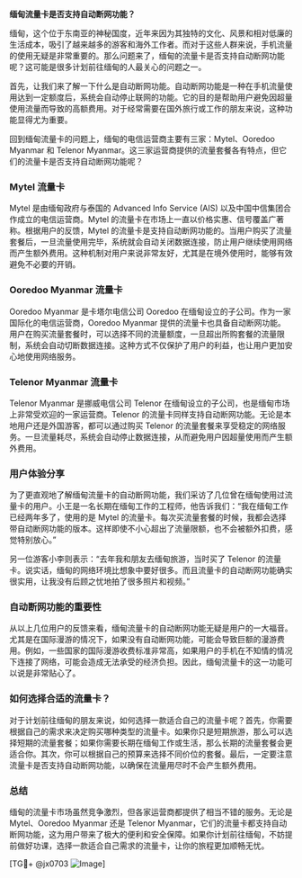 **缅甸流量卡是否支持自动断网功能？**

缅甸，这个位于东南亚的神秘国度，近年来因为其独特的文化、风景和相对低廉的生活成本，吸引了越来越多的游客和海外工作者。而对于这些人群来说，手机流量的使用无疑是非常重要的。那么问题来了，缅甸的流量卡是否支持自动断网功能呢？这可能是很多计划前往缅甸的人最关心的问题之一。

首先，让我们来了解一下什么是自动断网功能。自动断网功能是一种在手机流量使用达到一定额度后，系统会自动停止联网的功能。它的目的是帮助用户避免因超量使用流量而导致的高额费用。对于经常需要在国外旅行或工作的朋友来说，这种功能显得尤为重要。

回到缅甸流量卡的问题上，缅甸的电信运营商主要有三家：Mytel、Ooredoo Myanmar 和 Telenor Myanmar。这三家运营商提供的流量套餐各有特点，但它们的流量卡是否支持自动断网功能呢？

### Mytel 流量卡

Mytel 是由缅甸政府与泰国的 Advanced Info Service (AIS) 以及中国中信集团合作成立的电信运营商。Mytel 的流量卡在市场上一直以价格实惠、信号覆盖广著称。根据用户的反馈，Mytel 的流量卡是支持自动断网功能的。当用户购买了流量套餐后，一旦流量使用完毕，系统就会自动关闭数据连接，防止用户继续使用网络而产生额外费用。这种机制对用户来说非常友好，尤其是在境外使用时，能够有效避免不必要的开销。

### Ooredoo Myanmar 流量卡

Ooredoo Myanmar 是卡塔尔电信公司 Ooredoo 在缅甸设立的子公司。作为一家国际化的电信运营商，Ooredoo Myanmar 提供的流量卡也具备自动断网功能。用户在购买流量套餐时，可以选择不同的流量额度，一旦超出所购套餐的流量限制，系统会自动切断数据连接。这种方式不仅保护了用户的利益，也让用户更加安心地使用网络服务。

### Telenor Myanmar 流量卡

Telenor Myanmar 是挪威电信公司 Telenor 在缅甸设立的子公司，也是缅甸市场上非常受欢迎的一家运营商。Telenor 的流量卡同样支持自动断网功能。无论是本地用户还是外国游客，都可以通过购买 Telenor 的流量套餐来享受稳定的网络服务。一旦流量耗尽，系统会自动停止数据连接，从而避免用户因超量使用而产生额外费用。

### 用户体验分享

为了更直观地了解缅甸流量卡的自动断网功能，我们采访了几位曾在缅甸使用过流量卡的用户。小王是一名长期在缅甸工作的工程师，他告诉我们：“我在缅甸工作已经两年多了，使用的是 Mytel 的流量卡。每次买流量套餐的时候，我都会选择带自动断网功能的版本。这样即使不小心超出了流量限额，也不会被额外扣费，感觉特别放心。”

另一位游客小李则表示：“去年我和朋友去缅甸旅游，当时买了 Telenor 的流量卡。说实话，缅甸的网络环境比想象中要好很多。而且流量卡的自动断网功能确实很实用，让我没有后顾之忧地拍了很多照片和视频。”

### 自动断网功能的重要性

从以上几位用户的反馈来看，缅甸流量卡的自动断网功能无疑是用户的一大福音。尤其是在国际漫游的情况下，如果没有自动断网功能，可能会导致巨额的漫游费用。例如，一些国家的国际漫游收费标准非常高，如果用户的手机在不知情的情况下连接了网络，可能会造成无法承受的经济负担。因此，缅甸流量卡的这一功能可以说是非常贴心了。

### 如何选择合适的流量卡？

对于计划前往缅甸的朋友来说，如何选择一款适合自己的流量卡呢？首先，你需要根据自己的需求来决定购买哪种类型的流量卡。如果你只是短期旅游，那么可以选择短期的流量套餐；如果你需要长期在缅甸工作或生活，那么长期的流量套餐会更适合你。其次，你可以根据自己的预算来选择不同价位的套餐。最后，一定要注意流量卡是否支持自动断网功能，以确保在流量用尽时不会产生额外费用。

### 总结

缅甸的流量卡市场虽然竞争激烈，但各家运营商都提供了相当不错的服务。无论是 Mytel、Ooredoo Myanmar 还是 Telenor Myanmar，它们的流量卡都支持自动断网功能，这为用户带来了极大的便利和安全保障。如果你计划前往缅甸，不妨提前做好功课，选择一款适合自己需求的流量卡，让你的旅程更加顺畅无忧。

[TG💪+ @jx0703 ![Image](https://github.com/user-attachments/assets/dbca1d08-cadb-493c-b0ec-ad6f7a83f270)]